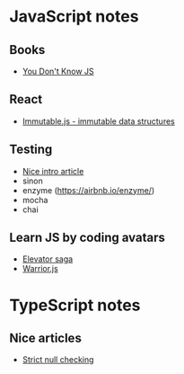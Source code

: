 # JavaScript notes

## Books

* [You Don't Know JS](https://github.com/getify/You-Dont-Know-JS)

## React

* [Immutable.js - immutable data structures](https://github.com/immutable-js/immutable-js)

## Testing

* [Nice intro article](https://medium.com/feedzaitech/javascript-and-react-unit-tests-basics-324e93dfc64c)
* sinon
* enzyme (https://airbnb.io/enzyme/)
* mocha
* chai

## Learn JS by coding avatars

* [Elevator saga](https://play.elevatorsaga.com/)
* [Warrior.js](https://warrior.js.org/)

# TypeScript notes

## Nice articles

* [Strict null checking](https://github.com/mjbvz/vscode-strict-null-check-migration-tools)
